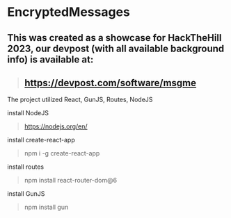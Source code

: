 # EncryptedMessages
## This was created as a showcase for HackTheHill 2023, our devpost (with all available background info) is available at: 
> ## https://devpost.com/software/msgme

The project utilized React, GunJS, Routes, NodeJS

install NodeJS
> https://nodejs.org/en/

install create-react-app
> npm i -g create-react-app

install routes
> npm install react-router-dom@6

install GunJS
> npm install gun

